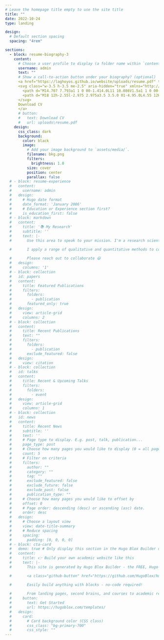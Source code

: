 ```yaml
---
# Leave the homepage title empty to use the site title
title: ""
date: 2022-10-24
type: landing

design:
  # Default section spacing
  spacing: "4rem"

sections:
  - block: resume-biography-3
    content:
      # Choose a user profile to display (a folder name within `content/authors/`)
      username: admin
      text: ""
      # Show a call-to-action button under your biography? (optional)
      <a href="https://laghoyos.github.io/website/uploads/resume.pdf" target="_blank" rel="noopener" class="inline-flex items-center px-4 py-2 text-sm font-medium text-gray-900 bg-white border border-gray-200 rounded-lg hover:bg-gray-100 hover:text-primary-700 focus:z-10 focus:ring-4 focus:outline-none focus:ring-gray-200 focus:text-primary-700 dark:bg-gray-800 dark:text-gray-300 dark:border-gray-600 dark:hover:text-white dark:hover:bg-gray-700 dark:focus:ring-gray-700">
      <svg class="w-3.5 h-3.5 me-2.5" aria-hidden="true" xmlns="http://www.w3.org/2000/svg" fill="currentcolor" viewBox="0 0 20 20">
        <path d="M14.707 7.793a1 1 0 00-1.414.0L11 10.086V1.5a1 1 0 00-2 0v8.586L6.707 7.793A1 1 0 105.293 9.207l4 4a1 1 0 001.416.0l4-4a1 1 0 00-.002-1.414z"></path>
        <path d="M18 12h-2.55l-2.975 2.975a3.5 3.5.0 01-4.95.0L4.55 12H2a2 2 0 00-2 2v4a2 2 0 002 2h16a2 2 0 002-2v-4a2 2 0 00-2-2zm-3 5a1 1 0 110-2 1 1 0 010 2z"></path>
      </svg> 
      Download CV
      </a>
      # button:
      #   text: Download CV
      #   url: uploads\resume.pdf
    design:
      css_class: dark
      background:
        color: black
        image:
          # Add your image background to `assets/media/`.
          filename: bkg.png
          filters:
            brightness: 1.0
          size: cover
          position: center
          parallax: false
  # - block: resume-experience
  #   content:
  #     username: admin
  #   design:
  #     # Hugo date format
  #     date_format: 'January 2006'
  #     # Education or Experience section first?
  #     is_education_first: false
  # - block: markdown
  #   content:
  #     title: '📚 My Research'
  #     subtitle: ''
  #     text: |-
  #       Use this area to speak to your mission. I'm a research scientist in the Moonshot team at DeepMind. I blog about machine learning, deep learning, and moonshots.

  #       I apply a range of qualitative and quantitative methods to comprehensively investigate the role of science and technology in the economy.
        
  #       Please reach out to collaborate 😃
  #   design:
  #     columns: '1'
  # - block: collection
  #   id: papers
  #   content:
  #     title: Featured Publications
  #     filters:
  #       folders:
  #         - publication
  #       featured_only: true
  #   design:
  #     view: article-grid
  #     columns: 2
  # - block: collection
  #   content:
  #     title: Recent Publications
  #     text: ""
  #     filters:
  #       folders:
  #         - publication
  #       exclude_featured: false
  #   design:
  #     view: citation
  # - block: collection
  #   id: talks
  #   content:
  #     title: Recent & Upcoming Talks
  #     filters:
  #       folders:
  #         - event
  #   design:
  #     view: article-grid
  #     columns: 1
  # - block: collection
  #   id: news
  #   content:
  #     title: Recent News
  #     subtitle: ''
  #     text: ''
  #     # Page type to display. E.g. post, talk, publication...
  #     page_type: post
  #     # Choose how many pages you would like to display (0 = all pages)
  #     count: 5
  #     # Filter on criteria
  #     filters:
  #       author: ""
  #       category: ""
  #       tag: ""
  #       exclude_featured: false
  #       exclude_future: false
  #       exclude_past: false
  #       publication_type: ""
  #     # Choose how many pages you would like to offset by
  #     offset: 0
  #     # Page order: descending (desc) or ascending (asc) date.
  #     order: desc
  #   design:
  #     # Choose a layout view
  #     view: date-title-summary
  #     # Reduce spacing
  #     spacing:
  #       padding: [0, 0, 0, 0]
  # - block: cta-card
  #   demo: true # Only display this section in the Hugo Blox Builder demo site
  #   content:
  #     title: 👉 Build your own academic website like this
  #     text: |-
  #       This site is generated by Hugo Blox Builder - the FREE, Hugo-based open source website builder trusted by 250,000+ academics like you.

  #       <a class="github-button" href="https://github.com/HugoBlox/hugo-blox-builder" data-color-scheme="no-preference: light; light: light; dark: dark;" data-icon="octicon-star" data-size="large" data-show-count="true" aria-label="Star HugoBlox/hugo-blox-builder on GitHub">Star</a>

  #       Easily build anything with blocks - no-code required!
        
  #       From landing pages, second brains, and courses to academic resumés, conferences, and tech blogs.
  #     button:
  #       text: Get Started
  #       url: https://hugoblox.com/templates/
  #   design:
  #     card:
  #       # Card background color (CSS class)
  #       css_class: "bg-primary-700"
  #       css_style: ""
---
```

